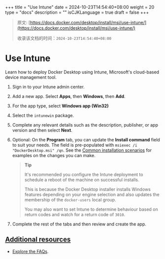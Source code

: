 +++
title = "Use Intune"
date = 2024-10-23T14:54:40+08:00
weight = 20
type = "docs"
description = ""
isCJKLanguage = true
draft = false
+++

> 原文: [https://docs.docker.com/desktop/install/msi/use-intune/](https://docs.docker.com/desktop/install/msi/use-intune/)
>
> 收录该文档的时间：`2024-10-23T14:54:40+08:00`

# Use Intune

Learn how to deploy Docker Desktop using Intune, Microsoft's cloud-based device management tool.

1. Sign in to your Intune admin center.

2. Add a new app. Select **Apps**, then **Windows**, then **Add**.

3. For the app type, select **Windows app (Win32)**

4. Select the `intunewin` package.

5. Complete any relevant details such as the description, publisher, or app version and then select **Next**.

6. Optional: On the **Program** tab, you can update the **Install command** field to suit your needs. The field is pre-populated with `msiexec /i "DockerDesktop.msi" /qn`. See the [Common installation scenarios](https://docs.docker.com/desktop/install/msi/install-and-configure/) for examples on the changes you can make.

   > **Tip**
   >
   > 
   >
   > It's recommended you configure the Intune deployment to schedule a reboot of the machine on successful installs.
   >
   > This is because the Docker Desktop installer installs Windows features depending on your engine selection and also updates the membership of the `docker-users` local group.
   >
   > You may also want to set Intune to determine behaviour based on return codes and watch for a return code of `3010`.

7. Complete the rest of the tabs and then review and create the app.

## [Additional resources](https://docs.docker.com/desktop/install/msi/use-intune/#additional-resources)

- [Explore the FAQs](https://docs.docker.com/desktop/install/msi/faq/).
